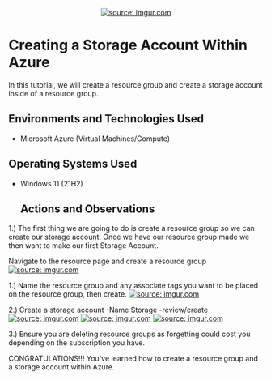 <p align="center">
</><a href="https://imgur.com/BSDQxNZ"><img src="https://i.imgur.com/BSDQxNZ.png" title="source: imgur.com" /></a>
</p>
<h1>Creating a Storage Account Within Azure</h1>
In this tutorial, we will create a resource group and create a storage account inside of a resource group. <br />


<h2>Environments and Technologies Used</h2>

- Microsoft Azure (Virtual Machines/Compute)


<h2>Operating Systems Used </h2>

- Windows 11 (21H2)

  <h2>Actions and Observations</h2>


 1.) The first thing we are going to do is create a resource group so we can create our storage account. Once we have our resource group made we then want to make our first Storage Account. 

<p>

Navigate to the resource page and create a resource group 
<a href="https://imgur.com/Bv2JAay"><img src="https://i.imgur.com/Bv2JAayl.png" title="source: imgur.com" /></a>


1.) Name the resource group and any associate tags you want to be placed on the resource group, then create.
<a href="https://imgur.com/McId6bo"><img src="https://i.imgur.com/McId6bol.png" title="source: imgur.com" /></a>


2.) Create a storage account
   -Name Storage
   -review/create
<a href="https://imgur.com/RjM5QiX"><img src="https://i.imgur.com/RjM5QiXl.png" title="source: imgur.com" /></a>
<a href="https://imgur.com/XXHkvWB"><img src="https://i.imgur.com/XXHkvWBl.png" title="source: imgur.com" /></a>
<a href="https://imgur.com/n1zDuik"><img src="https://i.imgur.com/n1zDuikl.png" title="source: imgur.com" /></a>

3.) Ensure you are deleting resource groups as forgetting could cost you depending on the subscription you have.


CONGRATULATIONS!!! You've learned how to create a resource group and a storage account within Azure.








